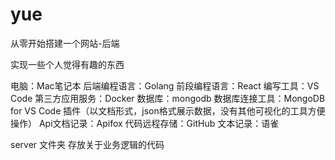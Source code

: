 # yue

从零开始搭建一个网站-后端

实现一些个人觉得有趣的东西

电脑：Mac笔记本
后端编程语言：Golang
前段编程语言：React
编写工具：VS Code
第三方应用服务：Docker
数据库：mongodb
数据库连接工具：MongoDB for VS Code 插件（以文档形式，json格式展示数据，没有其他可视化的工具方便操作）
Api文档记录：Apifox
代码远程存储：GitHub
文本记录：语雀


server 文件夹
    存放关于业务逻辑的代码
